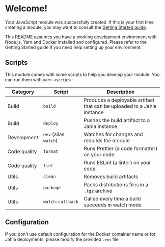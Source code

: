 # Welcome!

Your JavaScript module was successfully created. If this is your first time creating a module, you may want to consult the [Getting Started guide](https://github.com/Jahia/javascript-modules/tree/main/docs/1-getting-started/1-dev-environment#create-a-new-project).

This README assumes you have a working development environment with Node.js, Yarn and Docker installed and configured. Please refer to the Getting Started guide if you need help setting up your environment.

## Scripts

This module comes with some scripts to help you develop your module. You can run them with `yarn <script>`:

| Category     | Script                | Description                                                             |
| ------------ | --------------------- | ----------------------------------------------------------------------- |
| Build        | `build`               | Produces a deployable artifact that can be uploaded to a Jahia instance |
| Build        | `deploy`              | Pushes the build artifact to a Jahia instance                           |
| Development  | `dev` (alias `watch`) | Watches for changes and rebuilds the module                             |
| Code quality | `format`              | Runs Prettier (a code formatter) on your code                           |
| Code quality | `lint`                | Runs ESLint (a linter) on your code                                     |
| Utils        | `clean`               | Removes build artifacts                                                 |
| Utils        | `package`             | Packs distributions files in a `.tgz` archive                           |
| Utils        | `watch:callback`      | Called every time a build succeeds in watch mode                        |

## Configuration

If you don't use default configuration for the Docker container name or for Jahia deployments, please modify the provided `.env` file
